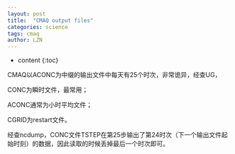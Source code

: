 ```yaml
---
layout: post
title:  "CMAQ output files" 
categories: science
tags: cmaq
author: LZN
---
```


* content
{:toc}

CMAQ以ACONC为中缀的输出文件中每天有25个时次，非常诡异，经查UG，

CONC为瞬时文件，最常用；

ACONC通常为小时平均文件；

CGRID为restart文件。

经查ncdump，CONC文件TSTEP在第25步<span id="transmark" style="display: none; width: 0px; height: 0px;"></span>输出了第24时次（下一个输出文件起始时刻）的数据，因此读取的时候丢掉最后一个时次即可。

&nbsp;
